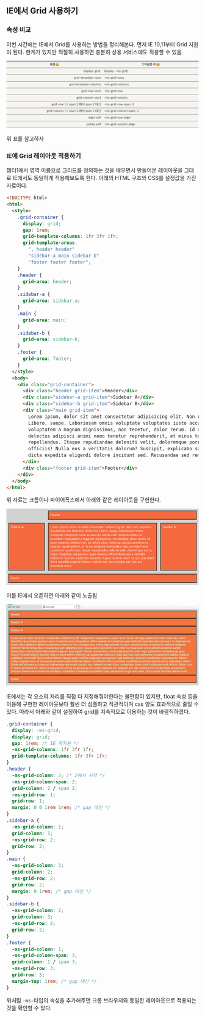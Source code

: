 ﻿## IE에서 Grid 사용하기

### 속성 비교

이번 시간에는 IE에서 Grid를 사용하는 방법을 정리해본다.
먼저 IE 10,11부터 Grid 지원이 된다. 한계가 있지만 적절히 사용하면 충분히 상용 서비스에도 적용할 수 있음

![](../../img/220604-1.png)

위 표를 참고하자

### IE에 Grid 레이아웃 적용하기

챕터1에서 영역 이름으로 그리드를 정의하는 것을 배우면서 만들어본 레이아웃을 그대로 IE에서도 동일하게 적용해보도록 한다. 아래의 HTML 구조와 CSS를 설정값을 가진 자료이다.

```html
<!DOCTYPE html>
<html>
  <style>
    .grid-container {
      display: grid;
      gap: 1rem;
      grid-template-columns: 1fr 3fr 1fr;
      grid-template-areas:
        ". header header"
        "sidebar-a main sidebar-b"
        "footer footer footer";
    }
    .header {
      grid-area: header;
    }
    .sidebar-a {
      grid-area: sidebar-a;
    }
    .main {
      grid-area: main;
    }
    .sidebar-b {
      grid-area: sidebar-b;
    }
    .footer {
      grid-area: footer;
    }
  </style>
  <body>
    <div class="grid-container">
      <div class="header grid-item">Header</div>
      <div class="sidebar-a grid-item">Sidebar A</div>
      <div class="sidebar-b grid-item">Sidebar B</div>
      <div class="main grid-item">
        Lorem ipsum, dolor sit amet consectetur adipisicing elit. Non rem, expedita assumenda eos doloribus distinctio.
        Libero, saepe. Laboriosam omnis voluptate voluptates iusto accusamus neque cum corporis debitis at provident
        voluptatem a magnam dignissimos, non tenetur, dolor rerum. Id amet expedita deleniti sint, ex dolore ullam
        delectus adipisci animi nemo tenetur reprehenderit, et minus tempore consectetur eos provident esse cupiditate
        repellendus. Itaque repudiandae deleniti velit, doloremque porro, natus molestiae sed pariatur quae maiores
        officiis! Nulla eos a veritatis dolorum? Suscipit, explicabo sapiente. Fugiat maxime ullam id, qui, ipsa dolor
        dicta expedita eligendi dolore incidunt sed. Recusandae sed rem est excepturi natus.
      </div>
      <div class="footer grid-item">Footer</div>
    </div>
  </body>
</html>
```

위 자료는 크롬이나 파이어폭스에서 아래와 같은 레이아웃을 구현한다.

![](../../img/220524-2.png)

이를 IE에서 오픈하면 아래와 같이 노출됨

![](../../img/220604-2.png)

IE에서는 각 요소의 자리를 직접 다 지정해줘야한다는 불편함이 있지만, float 속성 등을 이용해 구현한 레이아웃보다 훨씬 더 심플하고 직관적이며 css 양도 효과적으로 줄일 수 있다. 따라서 아래와 같이 설정하여 grid를 지속적으로 이용하는 것이 바람직하겠다.

```css
.grid-container {
  display: -ms-grid;
  display: grid;
  gap: 1rem; /* IE 미지원 */
  -ms-grid-columns: 1fr 3fr 1fr;
  grid-template-columns: 1fr 3fr 1fr;
}
.header {
  -ms-grid-column: 2; /* 2에서 시작 */
  -ms-grid-column-span: 2;
  grid-column: 2 / span 2;
  -ms-grid-row: 1;
  grid-row: 1;
  margin: 0 0 1rem 1rem; /* gap 대신 */
}
.sidebar-a {
  -ms-grid-column: 1;
  grid-column: 1;
  -ms-grid-row: 2;
  grid-row: 2;
}
.main {
  -ms-grid-column: 3;
  grid-column: 2;
  -ms-grid-row: 2;
  grid-row: 2;
  margin: 0 1rem; /* gap 대신 */
}
.sidebar-b {
  -ms-grid-column: 2;
  grid-column: 3;
  -ms-grid-row: 2;
  grid-row: 2;
}
.footer {
  -ms-grid-column: 1;
  -ms-grid-column-span: 3;
  grid-column: 1 / span 3;
  -ms-grid-row: 3;
  grid-row: 3;
  margin-top: 1rem; /* gap 대신 */
}
```

위처럼 `-ms-`타입의 속성을 추가해주면 크롬 브라우저와 동일한 레이아웃으로 적용되는 것을 확인할 수 있다.
